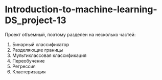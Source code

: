 # Introduction-to-machine-learning-DS_project-13
Проект объемный, поэтому разделен на несколько частей:
1) Бинарный классификатор
2) Разделяющие границы
3) Мультиклассовая классификация
4) Переобучение
5) Регрессия
6) Кластеризация
